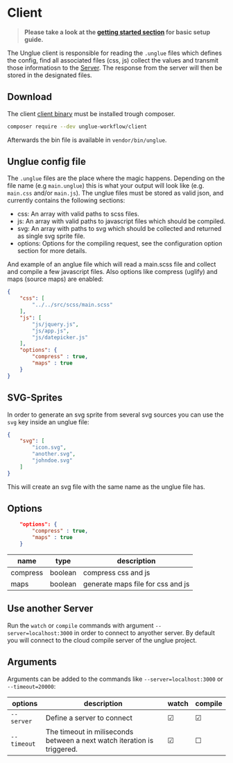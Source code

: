 # Client

> **Please take a look at the [getting started section](start.md) for basic setup guide.**

The Unglue client is responsible for reading the `.unglue` files which defines the config, find all associated files (css, js) collect the values and transmit those informatiosn to the [Server](server.md). The response from the server will then be stored in the designated files.

## Download

The client [client binary](https://github.com/unglue-workflow/client) must be installed trough composer.

```sh
composer require --dev unglue-workflow/client
```

Afterwards the bin file is available in `vendor/bin/unglue`.

## Unglue config file

The `.unglue` files are the place where the magic happens. Depending on the file name (e.g `main.unglue`) this is what your output will look like (e.g. `main.css` and/or `main.js`). The unglue files must be stored as valid json, and currently contains the following sections:

+ css: An array with valid paths to scss files.
+ js: An array with valid paths to javascript files which should be compiled.
+ svg: An array with paths to svg which should be collected and returned as single svg sprite file.
+ options: Options for the compiling request, see the configuration option section for more details.

And example of an anglue file which will read a main.scss file and collect and compile a few javascript files. Also options like compress (uglify) and maps (source maps) are enabled:

```json
{
    "css": [
        "../../src/scss/main.scss"
    ],
    "js": [
        "js/jquery.js",
        "js/app.js",
        "js/datepicker.js"
    ],
    "options": {
        "compress" : true,
        "maps" : true
    }
}
```

## SVG-Sprites

In order to generate an svg sprite from several svg sources you can use the `svg` key inside an unglue file:

```json
{
    "svg": [
        "icon.svg",
        "another.svg",
        "johndoe.svg"
    ]
}
```

This will create an svg file with the same name as the unglue file has.

## Options

```json
    "options": {
        "compress" : true,
        "maps" : true
    }
```

|name|type|description
|----|----|-----------
|compress|boolean|compress css and js
|maps|boolean|generate maps file for css and js

## Use another Server

Run the `watch` or `compile` commands with argument `--server=localhost:3000` in order to connect to anyother server. By default you will connect to the cloud compile server of the unglue project.

## Arguments

Arguments can be added to the commands like `--server=localhost:3000` or `--timeout=20000`:

|options|description|watch|compile
|-------|-----------|-----|-------
|`--server`|Define a server to connect|☑|☑
|`--timeout`|The timeout in miliseconds between a next watch iteration is triggered.|☑|☐
